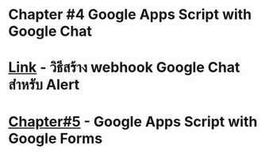 # Chapter #4 Google Apps Script with Google Chat

# [Link](https://docs.google.com/document/d/10jY5UDjfqTNGCcpqnB4l9iAOJIyejKMoS3Cdie569Ok/edit?tab=t.0) - วิธีสร้าง webhook Google Chat  สำหรับ Alert




# [Chapter#5](Chapter%235.md) - Google Apps Script with Google Forms